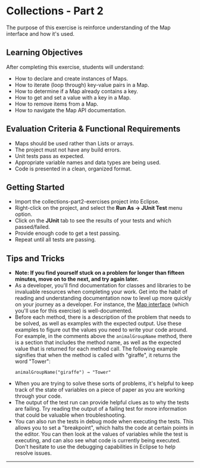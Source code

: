 # Collections - Part 2

The purpose of this exercise is reinforce understanding of the Map interface and how it's used.

## Learning Objectives

After completing this exercise, students will understand:

* How to declare and create instances of Maps.
* How to iterate (loop through) key-value pairs in a Map.
* How to determine if a Map already contains a key.
* How to get and set a value with a key in a Map.
* How to remove items from a Map.
* How to navigate the Map API documentation.

## Evaluation Criteria & Functional Requirements

* Maps should be used rather than Lists or arrays.
* The project must not have any build errors.
* Unit tests pass as expected.
* Appropriate variable names and data types are being used.
* Code is presented in a clean, organized format.

## Getting Started

* Import the collections-part2-exercises project into Eclipse.
* Right-click on the project, and select the **Run As -> JUnit Test** menu option.
* Click on the **JUnit** tab to see the results of your tests and which passed/failed.
* Provide enough code to get a test passing.
* Repeat until all tests are passing.

## Tips and Tricks

* **Note: If you find yourself stuck on a problem for longer than fifteen minutes, move on to the next, and try again later.**
* As a developer, you'll find documentation for classes and libraries to be invaluable resources when completing your work. Get into the habit of reading and understanding documentation now to level up more quickly on your journey as a developer. For instance, the [Map interface][java-map-api-docs] (which you'll use for this exercise) is well-documented.
* Before each method, there is a description of the problem that needs to be solved, as well as examples with the expected output. Use these examples to figure out the values you need to write your code around. For example, in the comments above the `animalGroupName` method, there is a section that includes the method name, as well as the expected value that is returned for each method call. The following example signifies that when the method is called with "giraffe", it returns the word "Tower":
    ```
    animalGroupName("giraffe") → "Tower"
    ```
* When you are trying to solve these sorts of problems, it's helpful to keep track of the state of variables on a piece of paper as you are working through your code.
* The output of the test run can provide helpful clues as to why the tests are failing. Try reading the output of a failing test for more information that could be valuable when troubleshooting.
* You can also run the tests in debug mode when executing the tests. This allows you to set a "breakpoint", which halts the code at certain points in the editor. You can then look at the values of variables while the test is executing, and can also see what code is currently being executed. Don't hesitate to use the debugging capabilities in Eclipse to help resolve issues.

---

[java-map-api-docs]: https://docs.oracle.com/javase/8/docs/api/java/util/Map.html